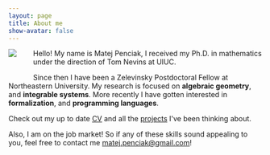 ```yaml
---
layout: page
title: About me
show-avatar: false
---
```


<img align="left" src="../assets/img/penciak2.png" style="float: left; padding: 0px 30px 45px 0px">

Hello! My name is Matej Penciak, I received my Ph.D. in mathematics under the direction of Tom Nevins at UIUC.

Since then I have been a Zelevinsky Postdoctoral Fellow at Northeastern University. My research is focused on **algebraic geometry**, and **integrable systems**. More recently I have gotten interested in **formalization**, and **programming languages**.

Check out my up to date [CV](../assets/pdfs/MP_CV.pdf) and all the [projects](../projects/) I've been thinking about.

Also, I am on the job market! So if any of these skills sound appealing to you, feel free to contact me <matej.penciak@gmail.com>!
